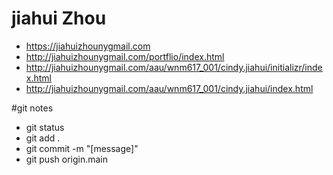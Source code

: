 
# jiahui Zhou

- https://jiahuizhounygmail.com
- http://jiahuizhounygmail.com/portflio/index.html
- http://jiahuizhounygmail.com/aau/wnm617_001/cindy.jiahui/initializr/index.html
- http://jiahuizhounygmail.com/aau/wnm617_001/cindy.jiahui/index.html

#git notes

- git status
- git add .
- git commit -m "[message]"
- git push origin.main